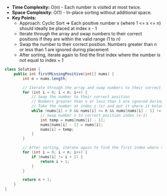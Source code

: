 - **Time Complexity:** O(n) - Each number is visited at most twice.
- **Space Complexity:** O(1) - In-place sorting without additional space.
- **Key Points:**
    - Approach: Cyclic Sort => Each positive number x (where 1 <= x <= n) should ideally be placed at index x - 1
    - Iterate through the array and swap numbers to their correct positions if they are within the valid range (1 to n)
    - Swap the number to their correct position. Numbers greater than n or less than 1 are ignored during placement
    - After sorting, iterate again to find the first index where the number is not equal to index + 1

```java
class Solution {
    public int firstMissingPositive(int[] nums) {
        int n = nums.length;

        // Iterate through the array and swap numbers to their correct positions if they are within the valid range (1 to n).
        for (int i = 0; i < n; i++) {
            // Swap the number to their correct position
            // Numbers greater than n or less than 1 are ignored during placement
            // Take the number at index i (x) and put it where it belongs (at index x-1).
            while (nums[i] > 0 && nums[i] <= n && nums[nums[i] - 1] != nums[i]) {
                // Swap number x to correct position index (x-1)
                int temp = nums[nums[i] - 1];
                nums[nums[i] - 1] = nums[i];
                nums[i] = temp;
            }
        }

        // After sorting, iterate again to find the first index where the number is not equal to index + 1
        for (int i = 0; i < n; i++) {
            if (nums[i] != i + 1) {
                return i + 1;
            }
        }

        return n + 1;
    }
}
```